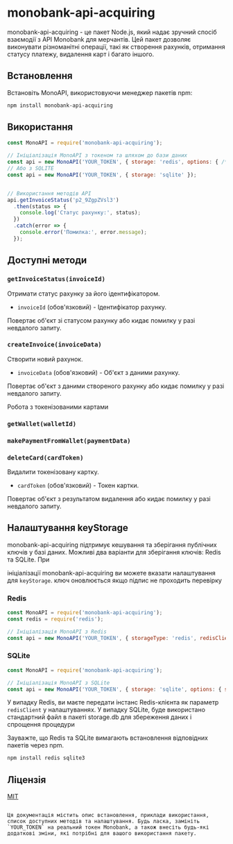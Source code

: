 # monobank-api-acquiring

monobank-api-acquiring - це пакет Node.js, який надає зручний спосіб взаємодії з API Monobank для мерчантів. Цей пакет дозволяє виконувати різноманітні операції, такі як створення рахунків, отримання статусу платежу, видалення карт і багато іншого.

## Встановлення

Встановіть MonoAPI, використовуючи менеджер пакетів npm:

```bash
npm install monobank-api-acquiring
```

## Використання

```javascript
const MonoAPI = require('monobank-api-acquiring');

// Ініціалізація MonoAPI з токеном та шляхом до бази даних
const api = new MonoAPI('YOUR_TOKEN', { storage: 'redis', options: { /* налаштування Redis */ } });
// Або з SQLITE
const api = new MonoAPI('YOUR_TOKEN', { storage: 'sqlite' });


// Використання методів API
api.getInvoiceStatus('p2_9ZgpZVsl3')
  .then(status => {
    console.log('Статус рахунку:', status);
  })
  .catch(error => {
    console.error('Помилка:', error.message);
  });
```

## Доступні методи




### `getInvoiceStatus(invoiceId)`

Отримати статус рахунку за його ідентифікатором.

- `invoiceId` (обов'язковий) - Ідентифікатор рахунку.

Повертає об'єкт зі статусом рахунку або кидає помилку у разі невдалого запиту.

### `createInvoice(invoiceData)`

Створити новий рахунок.

- `invoiceData` (обов'язковий) - Об'єкт з даними рахунку.

Повертає об'єкт з даними створеного рахунку або кидає помилку у разі невдалого запиту.

Робота з токенізованими картами

### `getWallet(walletId)`

### `makePaymentFromWallet(paymentData)`

### `deleteCard(cardToken)`

Видалити токенізовану картку.

- `cardToken` (обов'язковий) - Токен картки.

Повертає об'єкт з результатом видалення або кидає помилку у разі невдалого запиту.

## Налаштування keyStorage

monobank-api-acquiring підтримує кешування та зберігання публічних ключів у базі даних. Можливі два варіанти для зберігання ключів: Redis та SQLite. При

 ініціалізації monobank-api-acquiring ви можете вказати налаштування для `keyStorage`.
ключ оновлюється якщо підпис не проходить перевірку

### Redis

```javascript
const MonoAPI = require('monobank-api-acquiring');
const redis = require('redis');

// Ініціалізація MonoAPI з Redis
const api = new MonoAPI('YOUR_TOKEN', { storageType: 'redis', redisClient:  redis.createClient()  });
```

### SQLite

```javascript
const MonoAPI = require('monobank-api-acquiring');

// Ініціалізація MonoAPI з SQLite
const api = new MonoAPI('YOUR_TOKEN', { storage: 'sqlite', options: { storageType: 'sqlite' } });
```

У випадку Redis, ви маєте передати інстанс Redis-клієнта як параметр `redisClient` у налаштуваннях. У випадку SQLite, буде використано стандартний файл в пакеті storage.db для збереження даних і спрощення процедури

Зауважте, що Redis та SQLite вимагають встановлення відповідних пакетів через npm.

```bash
npm install redis sqlite3
```

## Ліцензія

[MIT](LICENSE)
```

Ця документація містить опис встановлення, приклади використання, список доступних методів та налаштування. Будь ласка, замініть `YOUR_TOKEN` на реальний токен Monobank, а також внесіть будь-які додаткові зміни, які потрібні для вашого використання пакету.
